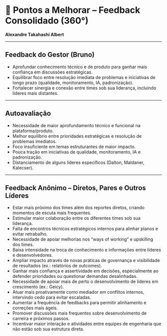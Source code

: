
# 📌 Pontos a Melhorar – Feedback Consolidado (360°)

**Alexandre Takahashi Albert**

---

## Feedback do Gestor (Bruno)
- Aprofundar conhecimento técnico e de produto para ganhar mais confiança em discussões estratégicas.
- Equilibrar foco entre resolução imediata de problemas e iniciativas de longo prazo (qualidade, monitoramento, IA, padronização).
- Fortalecer sinergia e conexão entre times sob sua liderança, incluindo líderes mais distantes.

---

## Autoavaliação
- Necessidade de maior aprofundamento técnico e funcional na plataforma/produto.
- Melhor equilíbrio entre prioridades estratégicas e resolução de problemas imediatos.
- Foco insuficiente em temas estruturantes de maior impacto.
- Pouca tração em iniciativas de qualidade, monitoramento, IA e padronização.
- Distanciamento de alguns líderes específicos (Dalton, Maldaner, Kalecser).

---

## Feedback Anônimo – Diretos, Pares e Outros Líderes
- Estar mais próximo dos times além dos reportes diretos, criando momentos de escuta mais frequentes.
- Estimular maior colaboração entre os diferentes times sob sua liderança.
- Falta de encontros técnicos estratégicos internos para alinhar planos e evitar retrabalho.
- Necessidade de apoiar melhorias nos “ways of working” e upskilling dos times.
- Baixa intensidade na troca de conhecimento e informações entre líderes e desenvolvedores.
- Ampliar impacto através de novas práticas de governança e visibilidade de resultados (ex.: relatórios de outcomes).
- Ganhar mais confiança e assertividade em decisões, especialmente ao defender prioridades ou questionar demandas desalinhadas.
- Necessidade de apoiar mais de perto o desenvolvimento de líderes em crescimento (ex.: Geicy).
- Atuar mais proativamente como mediador em conflitos internos, intervindo cedo para evitar escaladas.
- Aumentar a frequência de feedbacks para permitir alinhamento e correções mais ágeis.
- Promover discussões mais frequentes sobre desenvolvimento de carreira e próximos passos.
- Incentivar maior interação e atividades entre equipes de engenharia que não estão sob sua estrutura direta.

